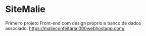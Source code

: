 # SiteMalie
Primeiro projeto Front-end com design próprio e banco de dados associado.
https://malieconfeitaria.000webhostapp.com/
